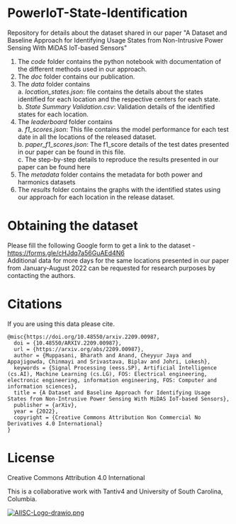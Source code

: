 # PowerIoT-State-Identification
Repository for details about the dataset shared in our paper "A Dataset and Baseline Approach for Identifying Usage States from Non-Intrusive Power Sensing With MiDAS IoT-based Sensors"
1. The _code_ folder contains the python notebook with documentation of the different methods used in our approach.
2. The _doc_ folder contains our publication.
3. The _data_ folder contains \
  a. _location_states.json_: file contains the details about the states identified for each location and the respective centers for each state. \
  b. _State Summary Validation.csv_: Validation details of the identified states for each location.
4. The _leaderboard_ folder contains \
  a. _f1_scores.json_: This file contains the model performance for each test date in all the locations of the released dataset. \
  b. _paper_f1_scores.json_: The f1_score details of the test dates presented in our paper can be found in this file. \
  c. The step-by-step details to reproduce the results presented in our paper can be found here
5. The _metadata_ folder contains the metadata for both power and harmonics datasets
6. The _results_ folder contains the graphs with the identified states using our approach for each location in the release dataset. 


# Obtaining the dataset
Please fill the following Google form to get a link to the dataset - https://forms.gle/cHJdq7a56GuAEd4N6 \
Additional data for more days for the same locations presented in our paper from January-August 2022 can be requested for research purposes by contacting the authors.

# Citations
If you are using this data please cite.
```
@misc{https://doi.org/10.48550/arxiv.2209.00987, 
  doi = {10.48550/ARXIV.2209.00987},
  url = {https://arxiv.org/abs/2209.00987},
  author = {Muppasani, Bharath and Anand, Cheyyur Jaya and Appajigowda, Chinmayi and Srivastava, Biplav and Johri, Lokesh},
  keywords = {Signal Processing (eess.SP), Artificial Intelligence (cs.AI), Machine Learning (cs.LG), FOS: Electrical engineering, electronic engineering, information engineering, FOS: Computer and information sciences},
  title = {A Dataset and Baseline Approach for Identifying Usage States from Non-Intrusive Power Sensing With MiDAS IoT-based Sensors},
  publisher = {arXiv},
  year = {2022},
  copyright = {Creative Commons Attribution Non Commercial No Derivatives 4.0 International}
}
```

# License
Creative Commons Attribution 4.0 International

This is a collaborative work with Tantiv4 and University of South Carolina, Columbia.

[![AIISC-Logo-drawio.png](https://i.postimg.cc/CMWQWrzV/AIISC-Logo-drawio.png)](https://postimg.cc/XXkL58f2)

